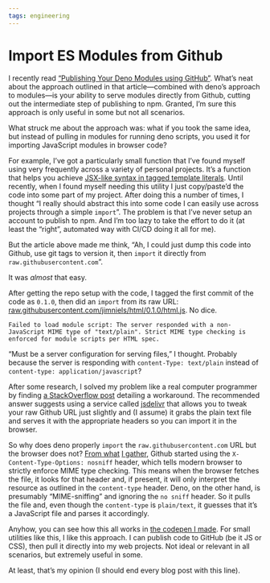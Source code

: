 ```yaml
---
tags: engineering
---
```


# Import ES Modules from Github

I recently read [“Publishing Your Deno Modules using GitHub”](https://blog.bitsrc.io/publishing-your-deno-modules-using-github-f2bd86173392). What’s neat about the approach outlined in that article—combined with deno’s approach to modules—is your ability to serve modules directly from Github, cutting out the intermediate step of publishing to npm. Granted, I’m sure this approach is only useful in some but not all scenarios.

What struck me about the approach was: what if you took the same idea, but instead of pulling in modules for running deno scripts, you used it for importing JavaScript modules in browser code?

For example, I’ve got a particularly small function that I’ve found myself using very frequently across a variety of personal projects. It’s a function that helps you achieve [JSX-like syntax in tagged template literals](https://blog.jim-nielsen.com/2019/jsx-like-syntax-for-tagged-template-literals/).  Until recently, when I found myself needing this utility I just copy/paste’d the code into some part of my project. After doing this a number of times, I thought “I really should abstract this into some code I can easily use across projects through a simple `import`”. The problem is that I’ve never setup an account to publish to npm. And I’m too lazy to take the effort to do it (at least the “right”, automated way with CI/CD doing it all for me).

But the article above made me think, “Ah, I could just dump this code into Github, use git tags to version it, then `import` it directly from `raw.githubusercontent.com`”. 

It was _almost_ that easy.

After getting the repo setup with the code, I tagged the first commit of the code as `0.1.0`, then did an `import` from its raw URL: [raw.githubusercontent.com/jimniels/html/0.1.0/html.js](https://raw.githubusercontent.com/jimniels/html/0.1.0/html.js). No dice. 

```
Failed to load module script: The server responded with a non-JavaScript MIME type of "text/plain". Strict MIME type checking is enforced for module scripts per HTML spec.
```

“Must be a server configuration for serving files,” I thought. Probably because the server is responding with `content-Type: text/plain` instead of `content-type: application/javascript`?

After some research, I solved my problem like a real computer programmer by finding [a StackOverflow post](https://stackoverflow.com/questions/17341122/link-and-execute-external-javascript-file-hosted-on-github/18049842#18049842) detailing a workaround. The recommended answer suggests using a service called [jsdelivr](https://www.jsdelivr.com) that allows you to tweak your raw Github URL just slightly and (I assume) it grabs the plain text file and serves it with the appropriate headers so you can import it in the browser.

So why does deno properly `import` the `raw.githubusercontent.com` URL but the browser does not? [From what](https://stackoverflow.com/a/53062522) [I gather](https://stackoverflow.com/a/18049842/1339693), Github started using the `X-Content-Type-Options: nosniff` header, which tells modern browser to strictly enforce MIME type checking. This means when the browser fetches the file, it looks for that header and, if present, it will only interpret the resource as outlined in the `content-type` header.  Deno, on the other hand, is presumably “MIME-sniffing” and ignoring the `no sniff` header. So it pulls the file and, even though the `content-type` is `plain/text`, it guesses that it’s a JavaScript file and parses it accordingly.

Anyhow, you can see how this all works in [the codepen I made](https://codepen.io/jimniels/pen/BajVWay). For small utilities like this, I like this approach. I can publish code to GitHub (be it JS or CSS), then pull it directly into my web projects. Not ideal or relevant in all scenarios, but extremely useful in some. 

At least, that’s my opinion (I should end every blog post with this line).